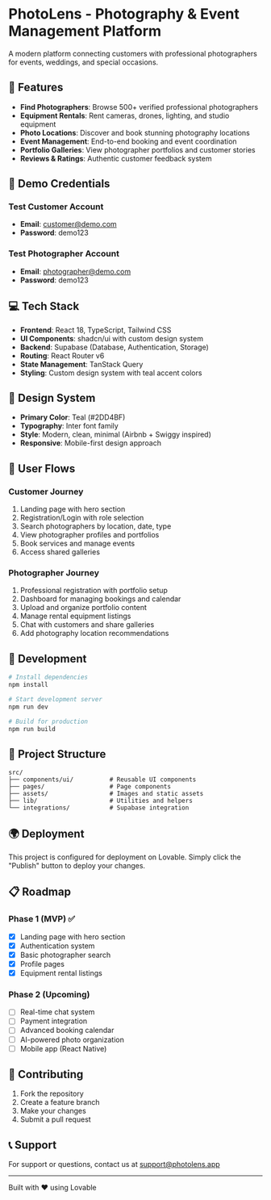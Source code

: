 # PhotoLens - Photography & Event Management Platform

A modern platform connecting customers with professional photographers for events, weddings, and special occasions.

## 🌟 Features

- **Find Photographers**: Browse 500+ verified professional photographers
- **Equipment Rentals**: Rent cameras, drones, lighting, and studio equipment  
- **Photo Locations**: Discover and book stunning photography locations
- **Event Management**: End-to-end booking and event coordination
- **Portfolio Galleries**: View photographer portfolios and customer stories
- **Reviews & Ratings**: Authentic customer feedback system

## 🚀 Demo Credentials

### Test Customer Account
- **Email**: customer@demo.com
- **Password**: demo123

### Test Photographer Account  
- **Email**: photographer@demo.com
- **Password**: demo123

## 💻 Tech Stack

- **Frontend**: React 18, TypeScript, Tailwind CSS
- **UI Components**: shadcn/ui with custom design system
- **Backend**: Supabase (Database, Authentication, Storage)
- **Routing**: React Router v6
- **State Management**: TanStack Query
- **Styling**: Custom design system with teal accent colors

## 🎨 Design System

- **Primary Color**: Teal (#2DD4BF)
- **Typography**: Inter font family
- **Style**: Modern, clean, minimal (Airbnb + Swiggy inspired)
- **Responsive**: Mobile-first design approach

## 📱 User Flows

### Customer Journey
1. Landing page with hero section
2. Registration/Login with role selection
3. Search photographers by location, date, type
4. View photographer profiles and portfolios
5. Book services and manage events
6. Access shared galleries

### Photographer Journey
1. Professional registration with portfolio setup
2. Dashboard for managing bookings and calendar
3. Upload and organize portfolio content
4. Manage rental equipment listings
5. Chat with customers and share galleries
6. Add photography location recommendations

## 🔧 Development

```bash
# Install dependencies
npm install

# Start development server
npm run dev

# Build for production
npm run build
```

## 📄 Project Structure

```
src/
├── components/ui/          # Reusable UI components
├── pages/                  # Page components
├── assets/                 # Images and static assets
├── lib/                    # Utilities and helpers
└── integrations/           # Supabase integration
```

## 🌍 Deployment

This project is configured for deployment on Lovable. Simply click the "Publish" button to deploy your changes.

## 📋 Roadmap

### Phase 1 (MVP) ✅
- [x] Landing page with hero section
- [x] Authentication system
- [x] Basic photographer search
- [x] Profile pages
- [x] Equipment rental listings

### Phase 2 (Upcoming)
- [ ] Real-time chat system
- [ ] Payment integration
- [ ] Advanced booking calendar
- [ ] AI-powered photo organization
- [ ] Mobile app (React Native)

## 🤝 Contributing

1. Fork the repository
2. Create a feature branch
3. Make your changes
4. Submit a pull request

## 📞 Support

For support or questions, contact us at support@photolens.app

---

Built with ❤️ using Lovable